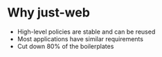 # Why just-web

- High-level policies are stable and can be reused
- Most applications have similar requirements
- Cut down 80% of the boilerplates
